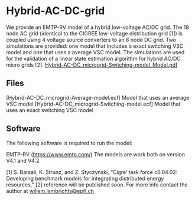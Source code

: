 # Hybrid-AC-DC-grid

We provide an EMTP-RV model of a hybrid low-voltage AC/DC grid. The 18 node AC grid (identical to the CIGREE low-voltage distribution grid [1]) is coupled using 4 voltage source converters to an 8 node DC grid. Two simulations are provided: one model that includes a exact switching VSC model and one that uses a average VSC model. The simulations are used for the validation of a linear state estimation algorithm for hybrid AC/DC micro grids [2].
[Hybrid-AC-DC_microgrid-Switching-model_Model.pdf](https://github.com/DESL-EPFL/Hybrid-AC-DC-grid/files/7829242/Hybrid-AC-DC_microgrid-Switching-model_Model.pdf)


## Files

[Hybrid-AC-DC_microgrid-Average-model.ecf] Model that uses an average VSC model
[Hybrid-AC-DC_microgrid-Switching-model.ecf] Model that uses an exact switching VSC model


## Software
The following software is required to run the model:

EMTP-RV (https://www.emtp.com/) The models are work both on version V4.1 and V4.2 


[1] S. Barsali, K. Strunz, and Z. Styczynski, “Cigre’ task force c6.04.02: Developing benchmark models for integrating distributed energy resources,”
[2] reference will be published soon. For more info contact the author at willem.lambrichts@epfl.ch

